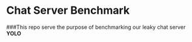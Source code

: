Chat Server Benchmark
=====================

###This repo serve the purpose of benchmarking our leaky chat server __YOLO__